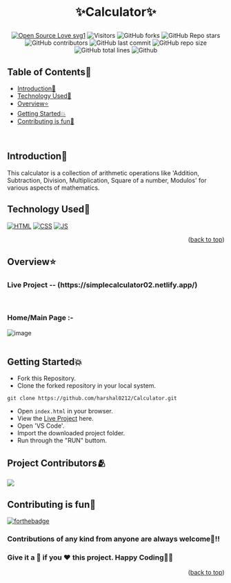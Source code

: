 # <p align="center">✨Calculator✨</p>
<!-------------------------------------------------------------------------------------------------------------------------------------->
<div align="center">
<p>

[![Open Source Love svg1](https://badges.frapsoft.com/os/v1/open-source.svg?v=103)](https://github.com/ellerbrock/open-source-badges/)
![Visitors](https://api.visitorbadge.io/api/visitors?path=harshal0212%2FCalculator%20&countColor=%23263759&style=flat)
![GitHub forks](https://img.shields.io/github/forks/harshal0212/Calculator)
![GitHub Repo stars](https://img.shields.io/github/stars/harshal0212/Calculator)
![GitHub contributors](https://img.shields.io/github/contributors/harshal0212/Calculator)
![GitHub last commit](https://img.shields.io/github/last-commit/harshal0212/Calculator)
![GitHub repo size](https://img.shields.io/github/repo-size/harshal0212/Calculator)
![GitHub total lines](https://sloc.xyz/github/harshal0212/Calculator)
![Github](https://img.shields.io/github/license/harshal0212/Calculator)

</p>
</div>

<!-- --------------------------------------------------------------------------------------------------------------------------------------------------------- -->

<div id="top"></div>

<h2>Table of Contents🧾</h2>

- [Introduction📌](#introduction)
- [Technology Used🚀](#technology-used)
- [Overview⭐](#overview)
- [Getting Started💥](#getting-started)
- [Contributing is fun🧡](#contributing-is-fun)
<br>

<!-- --------------------------------------------------------------------------------------------------------------------------------------------------------- -->

<h2>Introduction📌</h2>

This calculator is a collection of arithmetic operations like 'Addition, Subtraction, Division, Multiplication, Square of a number, Modulos' for various aspects of mathematics.


<!-- --------------------------------------------------------------------------------------------------------------------------------------------------------- -->

<h2>Technology Used🚀</h2>

<p>
  <a href="https://www.w3schools.com/html/"> <img src="https://img.icons8.com/color/70/000000/html-5--v1.png" alt="HTML" /></a>
  <a href="https://www.w3schools.com/css/"> <img src="https://img.icons8.com/color/70/000000/css3.png" alt="CSS" /></a>
  <a href="https://www.w3schools.com/js/"><img src="https://img.icons8.com/color/70/000000/javascript--v1.png" alt="JS" /></a>
</p>
<p align="right">(<a href="#top">back to top</a>)</p>

<!-- --------------------------------------------------------------------------------------------------------------------------------------------------------- -->

<h2>Overview⭐</h2>

<h3>Live Project -- (https://simplecalculator02.netlify.app/)</h3><br>

<h3>Home/Main Page :-</h3>

![image](https://github.com/harshal0212/Calculator/assets/ss.png)<br><br>

<!-- --------------------------------------------------------------------------------------------------------------------------------------------------------- -->

<h2>Getting Started💥</h2>

- Fork this Repository.
- Clone the forked repository in your local system.
```
git clone https://github.com/harshal0212/Calculator.git
```
- Open `index.html` in your browser.
- View the [Live Project](https://simplecalculator02.netlify.app/) here.
- Open 'VS Code'.
- Import the downloaded project folder.
- Run through the "RUN" buttom.

<!-- --------------------------------------------------------------------------------------------------------------------------------------------------------- -->

<h2>Project Contributors🫂</h2>

<a href="https://github.com/harshal0212/Calculator/graphs/contributors">
  <img src="https://contrib.rocks/image?repo=harshal0212/Calculator" />
</a>

<!-- --------------------------------------------------------------------------------------------------------------------------------------------------------- -->

<h2>Contributing is fun🧡</h2>

[![forthebadge](https://forthebadge.com/images/badges/built-with-love.svg)](https://forthebadge.com)
<h3>Contributions of any kind from anyone are always welcome🌟!!</h3>
<h3>Give it a 🌟 if you ❤ this project. Happy Coding👨‍💻</h3>
<p align="right">(<a href="#top">back to top</a>)</p>
